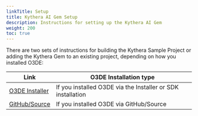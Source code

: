 ```yaml
---
linkTitle: Setup
title: Kythera AI Gem Setup
description: Instructions for setting up the Kythera AI Gem
weight: 200
toc: true
---
```


There are two sets of instructions for building the Kythera Sample Project or adding the Kythera Gem to an existing project, depending on how you installed O3DE:

| Link | O3DE Installation type |
| --- | --- |
| [O3DE Installer](./installer) | If you installed O3DE via the Installer or SDK installation |
| [GitHub/Source](./source) | If you installed O3DE via GitHub/Source |

